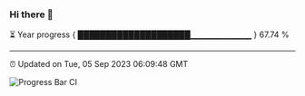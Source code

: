 ### Hi there 👋

⏳ Year progress { ████████████████████▁▁▁▁▁▁▁▁▁▁ } 67.74 %

---

⏰ Updated on Tue, 05 Sep 2023 06:09:48 GMT

![Progress Bar CI](https://github.com/Shyam-Makwana/GitHub-Actions-Demo/workflows/Progress%20Bar%20CI/badge.svg)
